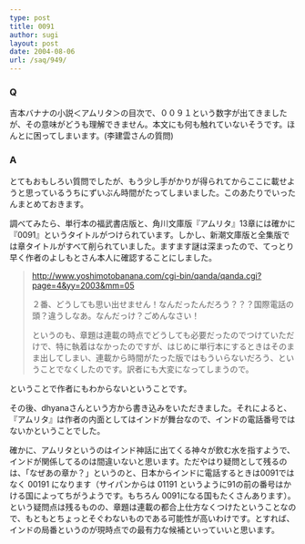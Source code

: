 ```yaml
---
type: post
title: 0091
author: sugi
layout: post
date: 2004-08-06
url: /saq/949/
---
```

### Q

吉本バナナの小説＜アムリタ＞の目次で、００９１という数字が出てきましたが、その意味がどうも理解できません。本文にも何も触れていないそうです。ほんとに困ってしまいます。(李建雲さんの質問)

### A

とてもおもしろい質問でしたが、もう少し手がかりが得られてからここに載せようと思っているうちにずいぶん時間がたってしまいました。このあたりでいったんまとめておきます。

調べてみたら、単行本の福武書店版と、角川文庫版『アムリタ』13章には確かに『0091』というタイトルがつけられています。しかし、新潮文庫版と全集版では章タイトルがすべて削られていました。ますます謎は深まったので、てっとり早く作者のよしもとさん本人に確認することにしました。

> <a href="http://www.yoshimotobanana.com/cgi-bin/qanda/qanda.cgi?page=4&yy=2003&mm=05" onclick="_gaq.push(['_trackEvent', 'outbound-article', 'http://www.yoshimotobanana.com/cgi-bin/qanda/qanda.cgi?page=4&yy=2003&mm=05', 'http://www.yoshimotobanana.com/cgi-bin/qanda/qanda.cgi?page=4&yy=2003&mm=05']);" >http://www.yoshimotobanana.com/cgi-bin/qanda/qanda.cgi?page=4&yy=2003&mm=05</a>
> 
> ２番、どうしても思い出せません！なんだったんだろう？？？国際電話の頭？違うしなあ。なんだっけ？ごめんなさい！
> 
> というのも、章題は連載の時点でどうしても必要だったのでつけていただけで、特に執着はなかったのですが、はじめに単行本にするときはそのまま出してしまい、連載から時間がたった版ではもういらないだろう、ということでなくしたのです。訳者にも大変になってしまうので。

ということで作者にもわからないということです。

その後、dhyanaさんという方から書き込みをいただきました。それによると、『アムリタ』は作者の内面としてはインドが舞台なので、インドの電話番号ではないかということでした。

確かに、アムリタというのはインド神話に出てくる神々が飲む水を指すようで、インドが関係してるのは間違いないと思います。ただやはり疑問として残るのは、「なぜあの章か？」というのと、日本からインドに電話するときは0091ではなく 00191 になります（サイパンからは 01191 というように91の前の番号はかける国によってちがうようです。もちろん 0091になる国もたくさんあります）。という疑問点は残るものの、章題は連載の都合上仕方なくつけたということなので、もともとちょっとそぐわないものである可能性が高いわけです。とすれば、インドの局番というのが現時点での最有力な候補といっていいと思います。

